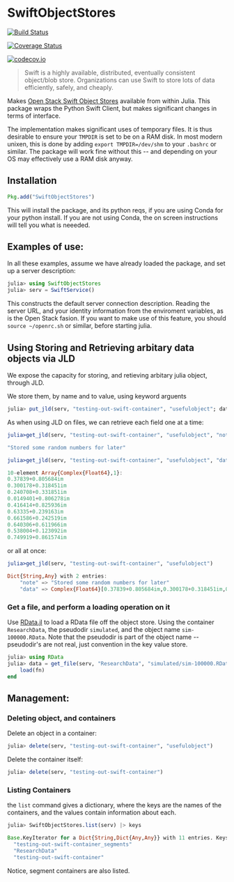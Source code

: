 # SwiftObjectStores

[![Build Status](https://travis-ci.org/oxinabox/SwiftObjectStores.jl.svg?branch=master)](https://travis-ci.org/oxinabox/SwiftObjectStores.jl)

[![Coverage Status](https://coveralls.io/repos/oxinabox/SwiftObjectStores.jl/badge.svg?branch=master&service=github)](https://coveralls.io/github/oxinabox/SwiftObjectStores.jl?branch=master)

[![codecov.io](http://codecov.io/github/oxinabox/SwiftObjectStores.jl/coverage.svg?branch=master)](http://codecov.io/github/oxinabox/SwiftObjectStores.jl?branch=master)

>Swift is a highly available, distributed, eventually consistent object/blob store. Organizations can use Swift to store lots of data efficiently, safely, and cheaply.


Makes [Open Stack Swift Object Stores](http://docs.openstack.org/developer/swift/) available from within Julia.
This package wraps the Python Swift Client, but makes significant changes in terms of interface.


The implementation makes significant uses of temporary files.
It is thus desirable to ensure your `TMPDIR` is set to be on a RAM disk.
In most modern unixen, this is done by adding `export TMPDIR=/dev/shm` to your `.bashrc` or similar.
The package will work fine without this -- and depending on your OS may effectively use a RAM disk anyway.

## Installation

```julia
Pkg.add("SwiftObjectStores")
```

This will install the package, and its python reqs, if you are using Conda for your python install.
If you are not using Conda, the on screen instructions will tell you what is neeeded.



## Examples of use:

In all these examples, assume we have already loaded the package, and set up a server description:

```julia
julia> using SwiftObjectStores
julia> serv = SwiftService()
```
This constructs the default server connection description.
Reading the server URL, and your identity information from the enviroment variables, as is the Open Stack fasion.
If you want to make use of this feature, you should  `source ~/openrc.sh` or similar, before starting julia.

## Using Storing and Retrieving arbitary data objects via JLD

We expose the capacity for storing, and retieving arbitary julia object, through JLD.

We store them, by name and to value, using keyword arguents
```julia
julia> put_jld(serv, "testing-out-swift-container", "usefulobject"; data = rand(Complex128, 10), note="Stored some random numbers for later")
```

As when using JLD on files, we can retrieve each field one at a time:

```julia
julia>get_jld(serv, "testing-out-swift-container", "usefulobject", "note")

"Stored some random numbers for later"

julia>get_jld(serv, "testing-out-swift-container", "usefulobject", "data")

10-element Array{Complex{Float64},1}:
0.37839+0.805684im
0.300178+0.318451im
0.240708+0.331851im
0.0149401+0.806278im
0.416414+0.825936im
0.63335+0.239163im
0.661586+0.242519im
0.640306+0.611966im
0.538004+0.123092im
0.749919+0.861574im
```

or all at once:

```julia
julia>get_jld(serv, "testing-out-swift-container", "usefulobject")

Dict{String,Any} with 2 entries:
    "note" => "Stored some random numbers for later"
    "data" => Complex{Float64}[0.37839+0.805684im,0.300178+0.318451im,0.240708+0.…
```

### Get a file, and perform a loading operation on it
Use [RData.jl](https://github.com/JuliaStats/RData.jl/) to load a RData file off the object store.
Using the container `ResearchData`, the pseudodir `simulated`, and the object name `sim-100000.RData`.
Note that the pseudodir is part of the object name -- pseudodir's are not real, just convention in the key value store.

```julia
julia> using RData
julia> data = get_file(serv, "ResearchData", "simulated/sim-100000.RData") do fn
    load(fn)
end
```

## Management:

### Deleting object, and containers

Delete an object in a container:

```julia
julia> delete(serv, "testing-out-swift-container", "usefulobject")
```

Delete the container itself:

```julia
julia> delete(serv, "testing-out-swift-container")
```



### Listing Containers

the `list` command gives a dictionary, where the keys are the names of the containers, and the values contain information about each.

```julia
julia> SwiftObjectStores.list(serv) |> keys

Base.KeyIterator for a Dict{String,Dict{Any,Any}} with 11 entries. Keys:
  "testing-out-swift-container_segments"
  "ResearchData"
  "testing-out-swift-container"
```

Notice, segment containers are also listed. 
